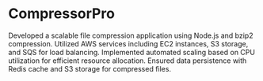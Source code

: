 # CompressorPro
Developed a scalable file compression application using Node.js and bzip2 compression. Utilized AWS services including EC2 instances, S3 storage, and SQS for load balancing. Implemented automated scaling based on CPU utilization for efficient resource allocation. Ensured data persistence with Redis cache and S3 storage for compressed files.
